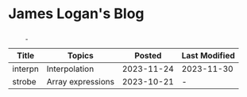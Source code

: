 # James Logan's Blog

<div>
  <a href=https://github.com/jlogan03>
    <img src=https://img.shields.io/badge/GitHub-100000?style=for-the-badge&logo=github&logoColor=white height="15" style="padding-right:20px">
  </a>
  <a href=https://hachyderm.io/@ponderingpothos>
    <img src=https://joinmastodon.org/logos/wordmark-black-text.svg width="105" height="15">
  </a>
</div>

| Title   | Topics            | Posted     | Last Modified |
| -----   |--------           | ------     | ------------- |
| interpn | Interpolation     | 2023-11-24 | 2023-11-30    |
| strobe  | Array expressions | 2023-10-21 | -             |